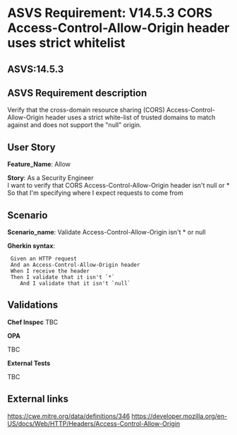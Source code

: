 # ASVS Requirement: V14.5.3 CORS Access-Control-Allow-Origin header uses strict whitelist

## ASVS:14.5.3

## ASVS Requirement description

Verify that the cross-domain resource sharing (CORS) Access-Control-Allow-Origin header uses a strict white-list of trusted domains to match against and does not support the "null" origin.

## User Story

**Feature_Name**: Allow

**Story**:
As a Security Engineer\
I want to verify that CORS Access-Control-Allow-Origin header isn't null or *
So that I'm specifying where I expect requests to come from

## Scenario

**Scenario_name**: Validate Access-Control-Allow-Origin isn't * or null

**Gherkin syntax**:

```gherkin
 Given an HTTP request
 And an Access-Control-Allow-Origin header
 When I receive the header
 Then I validate that it isn't `*`
    And I validate that it isn't `null`
```

## Validations

**Chef Inspec**
TBC

**OPA**

TBC

**External Tests**

TBC

## External links

<https://cwe.mitre.org/data/definitions/346>
<https://developer.mozilla.org/en-US/docs/Web/HTTP/Headers/Access-Control-Allow-Origin>
